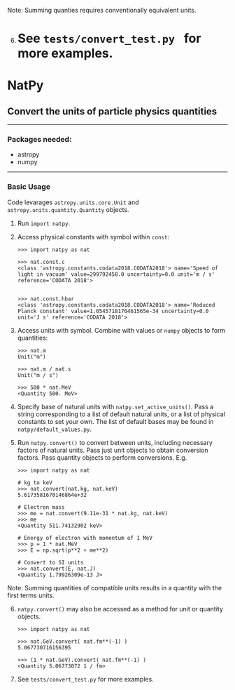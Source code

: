 Note: Summing quanties requires conventionally equivalent units.

6. # See `tests/convert_test.py ` for more examples.

# NatPy

## Convert the units of particle physics quantities

---

### Packages needed:

- astropy
- numpy

---

### Basic Usage

Code levarages `astropy.units.core.Unit` and `astropy.units.quantity.Quantity` objects.

1. Run `import natpy`.
2. Access physical constants with symbol within `const`:

   ```
   >>> import natpy as nat

   >>> nat.const.c
   <class 'astropy.constants.codata2018.CODATA2018'> name='Speed of light in vacuum' value=299792458.0 uncertainty=0.0 unit='m / s' reference='CODATA 2018'>


   >>> nat.const.hbar
   <class 'astropy.constants.codata2018.CODATA2018'> name='Reduced Planck constant' value=1.0545718176461565e-34 uncertainty=0.0 unit='J s' reference='CODATA 2018'>

   ```

3. Access units with symbol. Combine with values or `numpy` objects to form quantities:

   ```
   >>> nat.m
   Unit("m")

   >>> nat.m / nat.s
   Unit("m / s")

   >>> 500 * nat.MeV
   <Quantity 500. MeV>
   ```

4. Specify base of natural units with `natpy.set_active_units()`. Pass a string corresponding to a list of default natural units, or a list of physical constants to set your own. The list of default bases may be found in `natpy/default_values.py`.

5. Run `natpy.convert()` to convert between units, including necessary factors of natural units. Pass just unit objects to obtain conversion factors. Pass quantity objects to perform conversions. E.g.

   ```
   >>> import natpy as nat

   # kg to keV
   >>> nat.convert(nat.kg, nat.keV)
   5.6173581670146864e+32

   # Electron mass
   >>> me = nat.convert(9.11e-31 * nat.kg, nat.keV)
   >>> me
   <Quantity 511.74132902 keV>

   # Energy of electron with momentum of 1 MeV
   >>> p = 1 * nat.MeV
   >>> E = np.sqrt(p**2 + me**2)

   # Convert to SI units
   >>> nat.convert(E, nat.J)
   <Quantity 1.79926309e-13 J>
   ```

Note: Summing quantities of compatible units results in a quantity with the first terms units.

6. `natpy.convert()` may also be accessed as a method for unit or quantity objects.

   ```
   >>> import natpy as nat

   >>> nat.GeV.convert( nat.fm**(-1) )
   5.067730716156395

   >>> (1 * nat.GeV).convert( nat.fm**(-1) )
   <Quantity 5.06773072 1 / fm>
   ```

7. See `tests/convert_test.py` for more examples.
